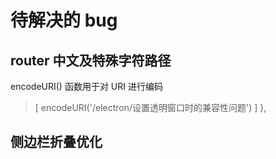 # 待解决的 bug

## router 中文及特殊字符路径

encodeURI() 函数用于对 URI 进行编码

> [ encodeURI('/electron/设置透明窗口时的兼容性问题') ] },

## 侧边栏折叠优化
